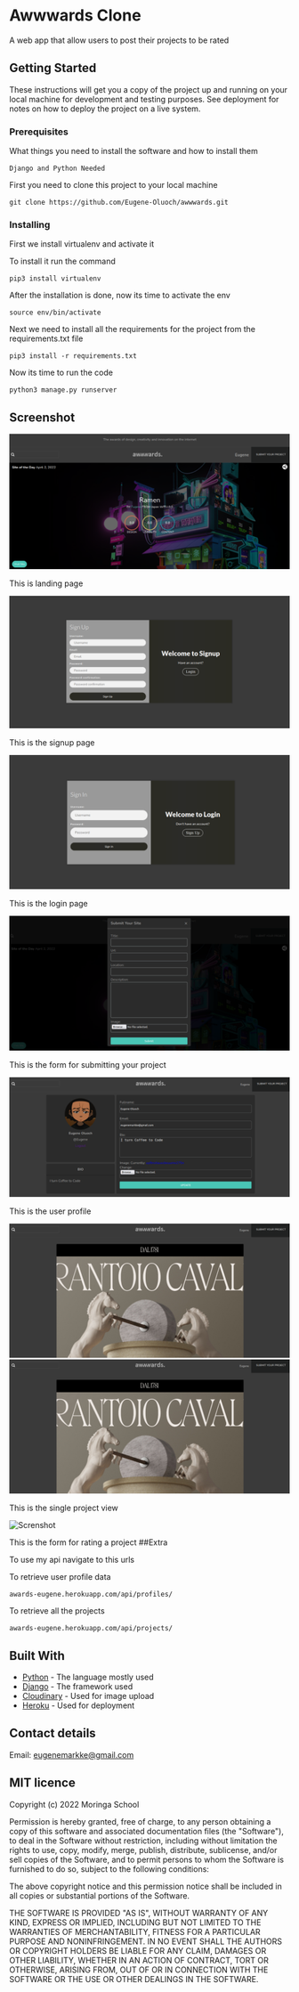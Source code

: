 # Awwwards Clone

A web app that allow users to post their projects to be rated

## Getting Started

These instructions will get you a copy of the project up and running on your local machine for development and testing purposes. See deployment for notes on how to deploy the project on a live system.

### Prerequisites

What things you need to install the software and how to install them

```
Django and Python Needed
```

First you need to clone this project to your local machine 

```
git clone https://github.com/Eugene-Oluoch/awwwards.git
```

### Installing

First we install virtualenv and activate it

To install it run the command
```
pip3 install virtualenv
```

After the installation is done, now its time to activate the env

```
source env/bin/activate
```

Next we need to install all the requirements for the project from the requirements.txt file

```
pip3 install -r requirements.txt
```

Now its time to run the code

```
python3 manage.py runserver
```
## Screenshot

![Screnshot](https://github.com/Eugene-Oluoch/awwwards/blob/master/static/images/awards-landing.png)

This is landing page

![Screnshot](https://github.com/Eugene-Oluoch/awwwards/blob/master/static/images/awards-signup.png)

This is the signup page

![Screnshot](https://github.com/Eugene-Oluoch/awwwards/blob/master/static/images/awards-login.png)

This is the login page

![Screnshot](https://github.com/Eugene-Oluoch/awwwards/blob/master/static/images/awards-submit.png)

This is the form for submitting  your project

![Screnshot](https://github.com/Eugene-Oluoch/awwwards/blob/master/static/images/awards-profile.png)

This is the  user profile

![Screnshot](https://github.com/Eugene-Oluoch/awwwards/blob/master/static/images/awards-single-1.png)
![Screnshot](https://github.com/Eugene-Oluoch/awwwards/blob/master/static/images/awards-single-1.png)

This is the single project view


![Screnshot](https://github.com/Eugene-Oluoch/awwwards/blob/master/static/images/awards-single-1.pngg)

This is the form for rating a project
##Extra

To use my api navigate to this urls

To retrieve user profile data

```
awards-eugene.herokuapp.com/api/profiles/
```


To retrieve all the projects

```
awards-eugene.herokuapp.com/api/projects/
```
## Built With

* [Python](https://docs.python.org/3/download.html) - The language mostly used
* [Django](https://maven.apache.org/) - The framework used
* [Cloudinary](https://cloudinary.com/) - Used for image upload
* [Heroku](https://www.heroku.com/) - Used for deployment


## Contact details
Email: eugenemarkke@gmail.com
## MIT licence

<p>Copyright (c) 2022 Moringa School </p>

Permission is hereby granted, free of charge, to any person obtaining
a copy of this software and associated documentation files (the
"Software"), to deal in the Software without restriction, including
without limitation the rights to use, copy, modify, merge, publish,
distribute, sublicense, and/or sell copies of the Software, and to
permit persons to whom the Software is furnished to do so, subject to
the following conditions:

The above copyright notice and this permission notice shall be
included in all copies or substantial portions of the Software.

THE SOFTWARE IS PROVIDED "AS IS", WITHOUT WARRANTY OF ANY KIND,
EXPRESS OR IMPLIED, INCLUDING BUT NOT LIMITED TO THE WARRANTIES OF
MERCHANTABILITY, FITNESS FOR A PARTICULAR PURPOSE AND
NONINFRINGEMENT. IN NO EVENT SHALL THE AUTHORS OR COPYRIGHT HOLDERS BE
LIABLE FOR ANY CLAIM, DAMAGES OR OTHER LIABILITY, WHETHER IN AN ACTION
OF CONTRACT, TORT OR OTHERWISE, ARISING FROM, OUT OF OR IN CONNECTION
WITH THE SOFTWARE OR THE USE OR OTHER DEALINGS IN THE SOFTWARE.
